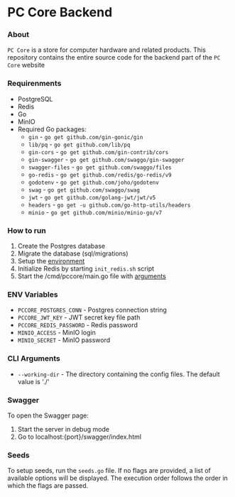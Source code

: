 # PC Core Backend

### About
`PC Core` is a store for computer hardware and related products. This repository contains the entire source code for the backend part of the `PC Core` website

### Requirenments
- PostgreSQL
- Redis
- Go
- MinIO
- Required Go packages:
    - `gin` - `go get github.com/gin-gonic/gin`
    - `lib/pq` - `go get github.com/lib/pq`
    - `gin-cors` - `go get github.com/gin-contrib/cors`
    - `gin-swagger` - `go get github.com/swaggo/gin-swagger`
    - `swagger-files` - `go get github.com/swaggo/files`
    - `go-redis` - `go get github.com/redis/go-redis/v9`
    - `godotenv` - `go get github.com/joho/godotenv`
    - `swag` - `go get github.com/swaggo/swag`
    - `jwt` - `go get github.com/golang-jwt/jwt/v5`
    - `headers` - `go get -u github.com/go-http-utils/headers`
    - `minio` - `go get github.com/minio/minio-go/v7`

### How to run
1. Create the Postgres database
2. Migrate the database (sql/migrations)
3. Setup the [environment](#env-variables)
4. Initialize Redis by starting `init_redis.sh` script
5. Start the /cmd/pccore/main.go file with [arguments](#cli-arguments)

### ENV Variables
- `PCCORE_POSTGRES_CONN` - Postgres connection string
- `PCCORE_JWT_KEY` - JWT secret key file path
- `PCCORE_REDIS_PASSWORD` - Redis password
- `MINIO_ACCESS` - MinIO login
- `MINIO_SECRET` - MinIO password

### CLI Arguments
- `--working-dir` - The directory containing the config files. The default value is './'

### Swagger
To open the Swagger page:
1. Start the server in debug mode 
2. Go to localhost:{port}/swagger/index.html

### Seeds
To setup seeds, run the `seeds.go` file. If no flags are provided, a list of available options will be displayed. The execution order follows the order in which the flags are passed.